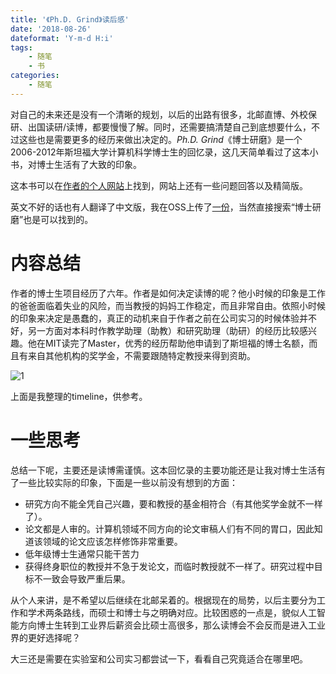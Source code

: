 ```yaml
---
title: '《Ph.D. Grind》读后感'
date: '2018-08-26'
dateformat: 'Y-m-d H:i'
tags:
    - 随笔
    - 书
categories:
    - 随笔
---
```


对自己的未来还是没有一个清晰的规划，以后的出路有很多，北邮直博、外校保研、出国读研/读博，都要慢慢了解。同时，还需要搞清楚自己到底想要什么，不过这些也是需要更多的经历来做出决定的。*Ph.D. Grind*《博士研磨》是一个2006-2012年斯坦福大学计算机科学博士生的回忆录，这几天简单看过了这本小书，对博士生活有了大致的印象。

<!-- more -->

这本书可以在[作者的个人网站](http://pgbovine.net/PhD-memoir.htm)上找到，网站上还有一些问题回答以及精简版。

英文不好的话也有人翻译了中文版，我在OSS上传了[一份](https://source-bed.oss-cn-beijing.aliyuncs.com/files/%E5%8D%9A%E5%A3%AB%E7%A0%94%E7%A3%A8.pdf)，当然直接搜索“博士研磨”也是可以找到的。

# 内容总结

作者的博士生项目经历了六年。作者是如何决定读博的呢？他小时候的印象是工作的爸爸面临着失业的风险，而当教授的妈妈工作稳定，而且非常自由。依照小时候的印象来决定是愚蠢的，真正的动机来自于作者之前在公司实习的时候体验并不好，另一方面对本科时作教学助理（助教）和研究助理（助研）的经历比较感兴趣。他在MIT读完了Master，优秀的经历帮助他申请到了斯坦福的博士名额，而且有来自其他机构的奖学金，不需要跟随特定教授来得到资助。

![1](https://sine-img-bed.oss-cn-beijing.aliyuncs.com/autoup/phd-grind-timeline.svg)

上面是我整理的timeline，供参考。

# 一些思考

总结一下呢，主要还是读博需谨慎。这本回忆录的主要功能还是让我对博士生活有了一些比较实际的印象，下面是一些以前没有想到的方面：

- 研究方向不能全凭自己兴趣，要和教授的基金相符合（有其他奖学金就不一样了）。
- 论文都是人审的。计算机领域不同方向的论文审稿人们有不同的胃口，因此知道该领域的论文应该怎样修饰非常重要。
- 低年级博士生通常只能干苦力
- 获得终身职位的教授并不急于发论文，而临时教授就不一样了。研究过程中目标不一致会导致严重后果。

从个人来讲，是不希望以后继续在北邮呆着的。根据现在的局势，以后主要分为工作和学术两条路线，而硕士和博士与之明确对应。比较困惑的一点是，貌似人工智能方向博士生转到工业界后薪资会比硕士高很多，那么读博会不会反而是进入工业界的更好选择呢？

大三还是需要在实验室和公司实习都尝试一下，看看自己究竟适合在哪里吧。
